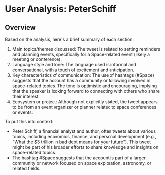 # User Analysis: PeterSchiff

## Overview

Based on the analysis, here's a brief summary of each section:

1. Main topics/themes discussed: The tweet is related to setting reminders and planning events, specifically for a Space-related event (likely a meeting or conference).
2. Language style and tone: The language used is informal and conversational, with a touch of excitement and anticipation.
3. Key characteristics of communication: The use of hashtags (#Space) suggests that the account has a community or following involved in space-related topics. The tone is optimistic and encouraging, implying that the speaker is looking forward to connecting with others who share their interest.
4. Ecosystem or project: Although not explicitly stated, the tweet appears to be from an event organizer or planner related to space conferences or events.

To put this into context:

* Peter Schiff, a financial analyst and author, often tweets about various topics, including economics, finance, and personal development (e.g., "What the $3 trillion in bad debt means for your future"). This tweet might be part of his broader efforts to share knowledge and insights on space-related topics.
* The hashtag #Space suggests that the account is part of a larger community or network focused on space exploration, astronomy, or related fields.